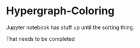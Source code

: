 # Hypergraph-Coloring

Jupyter notebook has stuff up until the sorting thing.

That needs to be completed 
